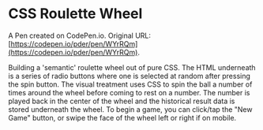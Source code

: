 # CSS Roulette Wheel

A Pen created on CodePen.io. Original URL: [https://codepen.io/pder/pen/WYrRQm](https://codepen.io/pder/pen/WYrRQm).

Building a 'semantic' roulette wheel out of pure CSS. The HTML underneath is a series of radio buttons where one is selected at random after pressing the spin button. The visual treatment uses CSS to spin the ball a number of times around the wheel before coming to rest on a number. The number is played back in the center of the wheel and the historical result data is stored underneath the wheel. To begin a game, you can click/tap the "New Game" button, or swipe the face of the wheel left or right if on mobile.